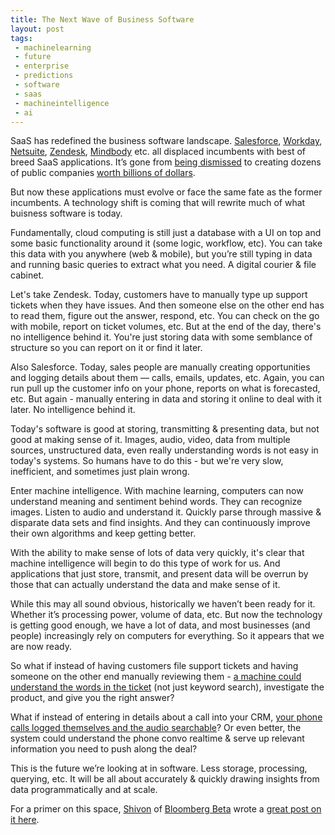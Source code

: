 ```yaml
---
title: The Next Wave of Business Software
layout: post
tags:
 - machinelearning
 - future
 - enterprise
 - predictions
 - software
 - saas
 - machineintelligence
 - ai	
---
```


SaaS has redefined the business software landscape. [Salesforce](https://www.google.com/finance?q=crm), [Workday](https://www.google.com/finance?q=NYSE:WDAY), [Netsuite](https://www.google.com/finance?q=N), [Zendesk](https://www.google.com/finance?q=zen), [Mindbody](https://www.google.com/finance?cid=928465089682890) etc. all displaced incumbents with best of breed SaaS applications. It’s gone from [being dismissed](http://www.infoworld.com/article/2683815/cloud-computing/larry-ellison-s-cloud-tirade--why-he-s-so-scared.html) to creating dozens of public companies [worth billions of dollars](http://www.bvp.com/blog/state-cloud-2015).

But now these applications must evolve or face the same fate as the former incumbents. A technology shift is coming that will rewrite  much of what buisness software is today. 

Fundamentally, cloud computing is still just a database with a UI on top and some basic functionality around it (some logic, workflow, etc). You can take this data with you anywhere (web & mobile), but you’re still typing in data and running basic queries to extract what you need. A digital courier & file cabinet. 

Let's take Zendesk. Today, customers have to manually type up support tickets when they have issues. And then someone else on the other end has to read them, figure out the answer, respond, etc. You can check on the go with mobile, report on ticket volumes, etc. But at the end of the day, there's no intelligence behind it. You're just storing data with some semblance of structure so you can report on it or find it later.

Also Salesforce. Today, sales people are manually creating opportunities and logging details about them — calls, emails, updates, etc. Again, you can run pull up the customer info on your phone, reports on what is forecasted, etc. But again - manually entering in data and storing it online to deal with it later. No intelligence behind it. 

Today's software is good at storing, transmitting & presenting data, but not good at making sense of it. Images, audio, video, data from multiple sources, unstructured data, even really understanding words is not easy in today's systems. So humans have to do this - but we're very slow, inefficient, and sometimes just plain wrong. 

Enter machine intelligence. With machine learning, computers can now understand meaning and sentiment behind words. They can recognize images. Listen to audio and understand it. Quickly parse through massive & disparate data sets and find insights. And they can continuously improve their own algorithms and keep getting better. 

With the ability to make sense of lots of data very quickly, it's clear that machine intelligence will begin to do this type of work for us. And applications that just store, transmit, and present data will be overrun by those that can actually understand the data and make sense of it. 

While this may all sound obvious, historically we haven’t been ready for it. Whether it’s processing power, volume of data, etc. But now the technology is getting good enough, we have a lot of data, and most businesses (and people) increasingly rely on computers for everything. So it appears that we are now ready. 

So what if instead of having customers file support tickets and having someone on the other end manually reviewing them - [a machine could understand the words in the ticket](https://www.inbenta.com/en) (not just keyword search), investigate the product, and give you the right answer? 

What if instead of entering in details about a call into your CRM, [your phone calls logged themselves and the audio searchable](https://www.gridspace.com/)? Or even better, the system could understand the phone convo realtime & serve up relevant information you need to push along the deal? 

This is the future we’re looking at in software. Less storage, processing, querying, etc. It will be all about accurately & quickly drawing insights from data programmatically and at scale. 

For a primer on this space, [Shivon](twitter.com/shivon) of [Bloomberg Beta](https://github.com/Bloomberg-Beta/Manual) wrote a [great post on it here](https://medium.com/@shivon/the-current-state-of-machine-intelligence-f76c20db2fe1#.dti4wqg69). 